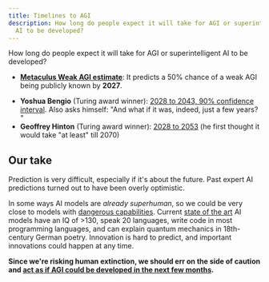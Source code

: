 ```yaml
---
title: Timelines to AGI
description: How long do people expect it will take for AGI or superintelligent
  AI to be developed?
---
```


How long do people expect it will take for AGI or superintelligent AI to be developed?

- [**Metaculus Weak AGI estimate**](https://www.metaculus.com/questions/3479/date-weakly-general-ai-is-publicly-known/): It predicts a 50% chance of a weak AGI being publicly known by **2027**.
<!-- - **AI Expert Survey** (2023): A 2023 survey that predicts a 50% probability of reaching human-level machine intelligence by the year 2047.
 -->
- **Yoshua Bengio** (Turing award winner): [2028 to 2043, 90% confidence interval](https://yoshuabengio.org/2023/08/12/personal-and-psychological-dimensions-of-ai-researchers-confronting-ai-catastrophic-risks/). Also asks himself: "And what if it was, indeed, just a few years? "
- **Geoffrey Hinton** (Turing award winner): [2028 to 2053](https://twitter.com/geoffreyhinton/status/1653687894534504451?lang=en) (he first thought it would take "at least" till 2070)
<!--- [**AI 2027**](https://ai-2027.com/research/timelines-forecast): is a scenario based on studies that predicts how a General AI could be achieved around the year 2027. It is written by a researcher who resigned from OpenAI due to the lack of importance they give to safety and who has a good track record of predictions in AI.
-->
<!-- - **Sam Altman** (CEO OpenAI): [could be reached sometime in the next four or five years](https://time.com/6342827/ceo-of-the-year-2023-sam-altman/) -->
<!-- - **Jensen Huang** (CEO NVidia): [2028](https://www.businessinsider.com/nvidia-ceo-jensen-huang-agi-ai-five-years-2023-11?international=true&r=US&IR=T) (a computer that can complete tests which reflect basic intelligence that's "fairly competitive" to that of a normal human.) -->

## Our take

Prediction is very difficult, especially if it's about the future.
Past expert AI predictions turned out to have been overly optimistic.

In some ways AI models are _already superhuman_, so we could be very close to models with [dangerous capabilities](/dangerous-capabilities).
Current [state of the art](/sota) AI models have an IQ of >130, speak 20 languages, write code in most programming languages, and can explain quantum mechanics in 18th-century German poetry.
Innovation is hard to predict, and important innovations could happen at any time.

**Since we're risking human extinction, we should err on the side of caution and [act as if AGI could be developed in the next few months](/urgency).**
